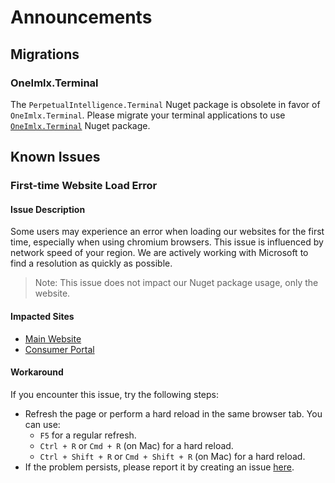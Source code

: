 # Announcements

## Migrations

### OneImlx.Terminal
The `PerpetualIntelligence.Terminal` Nuget package is obsolete in favor of `OneImlx.Terminal`. Please migrate your terminal applications to use [`OneImlx.Terminal`](https://www.nuget.org/packages/OneImlx.Terminal) Nuget package.

## Known Issues

### First-time Website Load Error

#### Issue Description
Some users may experience an error when loading our websites for the first time, especially when using chromium browsers. This issue is influenced by network speed of your region. We are actively working with Microsoft to find a resolution as quickly as possible.

>Note: This issue does not impact our Nuget package usage, only the website.

#### Impacted Sites
- [Main Website](https://www.perpetualintelligence.com/)
- [Consumer Portal](https://www.consumer.perpetualintelligence.com/)

#### Workaround
If you encounter this issue, try the following steps:
- Refresh the page or perform a hard reload in the same browser tab. You can use:
  - `F5` for a regular refresh.
  - `Ctrl + R` or `Cmd + R` (on Mac) for a hard reload.
  - `Ctrl + Shift + R` or `Cmd + Shift + R` (on Mac) for a hard reload.
- If the problem persists, please report it by creating an issue [here](https://github.com/perpetualintelligence/requests).
